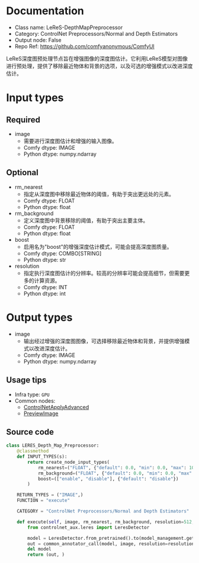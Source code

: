 
# Documentation
- Class name: LeReS-DepthMapPreprocessor
- Category: ControlNet Preprocessors/Normal and Depth Estimators
- Output node: False
- Repo Ref: https://github.com/comfyanonymous/ComfyUI

LeReS深度图预处理节点旨在增强图像的深度图估计。它利用LeReS模型对图像进行预处理，提供了移除最近物体和背景的选项，以及可选的增强模式以改进深度估计。

# Input types
## Required
- image
    - 需要进行深度图估计和增强的输入图像。
    - Comfy dtype: IMAGE
    - Python dtype: numpy.ndarray
## Optional
- rm_nearest
    - 指定从深度图中移除最近物体的阈值，有助于突出更远处的元素。
    - Comfy dtype: FLOAT
    - Python dtype: float
- rm_background
    - 定义深度图中背景移除的阈值，有助于突出主要主体。
    - Comfy dtype: FLOAT
    - Python dtype: float
- boost
    - 启用名为"boost"的增强深度估计模式，可能会提高深度图质量。
    - Comfy dtype: COMBO[STRING]
    - Python dtype: str
- resolution
    - 指定执行深度图估计的分辨率。较高的分辨率可能会提高细节，但需要更多的计算资源。
    - Comfy dtype: INT
    - Python dtype: int

# Output types
- image
    - 输出经过增强的深度图图像，可选择移除最近物体和背景，并提供增强模式以改进深度估计。
    - Comfy dtype: IMAGE
    - Python dtype: numpy.ndarray


## Usage tips
- Infra type: `GPU`
- Common nodes:
    - [ControlNetApplyAdvanced](../../Comfy/Nodes/ControlNetApplyAdvanced.md)
    - [PreviewImage](../../Comfy/Nodes/PreviewImage.md)



## Source code
```python
class LERES_Depth_Map_Preprocessor:
    @classmethod
    def INPUT_TYPES(s):
        return create_node_input_types(
            rm_nearest=("FLOAT", {"default": 0.0, "min": 0.0, "max": 100, "step": 0.1}),
            rm_background=("FLOAT", {"default": 0.0, "min": 0.0, "max": 100, "step": 0.1}),
            boost=(["enable", "disable"], {"default": "disable"})
        )

    RETURN_TYPES = ("IMAGE",)
    FUNCTION = "execute"

    CATEGORY = "ControlNet Preprocessors/Normal and Depth Estimators"

    def execute(self, image, rm_nearest, rm_background, resolution=512, **kwargs):
        from controlnet_aux.leres import LeresDetector

        model = LeresDetector.from_pretrained().to(model_management.get_torch_device())
        out = common_annotator_call(model, image, resolution=resolution, thr_a=rm_nearest, thr_b=rm_background, boost=kwargs["boost"] == "enable")
        del model
        return (out, )

```
